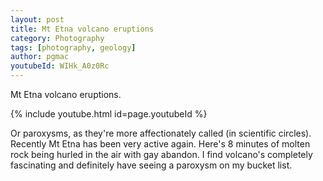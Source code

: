 ```yaml
---
layout: post
title: Mt Etna volcano eruptions
category: Photography
tags: [photography, geology]
author: pgmac
youtubeId: WIHk_A0z0Rc
---
```

Mt Etna volcano eruptions.

{% include youtube.html id=page.youtubeId %}

Or paroxysms, as they're more affectionately called (in scientific circles).
Recently Mt Etna has been very active again.  Here's 8 minutes of molten rock being hurled in the air with gay abandon.
I find volcano's completely fascinating and definitely have seeing a paroxysm on my bucket list.
